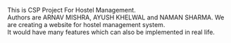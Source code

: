 This is CSP Project For Hostel Management.
<br>
Authors are  ARNAV MISHRA, AYUSH KHELWAL and NAMAN SHARMA.
We are creating a website for hostel management system.<br> 
It would have many features which can also be implemented in real life.
